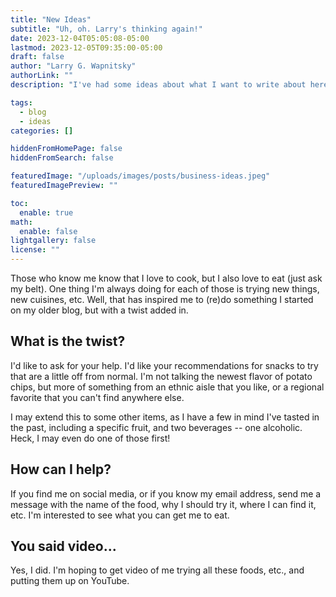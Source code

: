 ```yaml
---
title: "New Ideas"
subtitle: "Uh, oh. Larry's thinking again!"
date: 2023-12-04T05:05:08-05:00
lastmod: 2023-12-05T09:35:00-05:00
draft: false
author: "Larry G. Wapnitsky"
authorLink: ""
description: "I've had some ideas about what I want to write about here. What are my thoughts?"

tags:
  - blog
  - ideas
categories: []

hiddenFromHomePage: false
hiddenFromSearch: false

featuredImage: "/uploads/images/posts/business-ideas.jpeg"
featuredImagePreview: ""

toc:
  enable: true
math:
  enable: false
lightgallery: false
license: ""
---
```


<!--more-->

Those who know me know that I love to cook, but I also love to eat (just ask my belt). One thing I'm always doing for each of those is trying new things, new cuisines, etc. Well, that has inspired me to (re)do something I started on my older blog, but with a twist added in.

## What is the twist?

I'd like to ask for your help. I'd like your recommendations for snacks to try that are a little off from normal. I'm not talking the newest flavor of potato chips, but more of something from an ethnic aisle that you like, or a regional favorite that you can't find anywhere else.

I may extend this to some other items, as I have a few in mind I've tasted in the past, including a specific fruit, and two beverages -- one alcoholic. Heck, I may even do one of those first!

## How can I help?

If you find me on social media, or if you know my email address, send me a message with the name of the food, why I should try it, where I can find it, etc. I'm interested to see what you can get me to eat.

## You said video...

Yes, I did. I'm hoping to get video of me trying all these foods, etc., and putting them up on YouTube.

